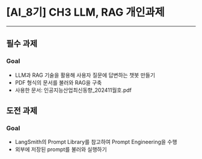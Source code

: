 # \[AI_8기] CH3 LLM, RAG 개인과제
---
## 필수 과제
### Goal
- LLM과 RAG 기술을 활용해 사용자 질문에 답변하는 챗봇 만들기
- PDF 형식의 문서를 불러와 RAG을 구축
- 사용한 문서: 인공지능산업최신동향_202411월호.pdf

## 도전 과제
### Goal
- LangSmith의 Prompt Library를 참고하여 Prompt Engineering을 수행
- 외부에 저장된 prompt를 불러와 실행하기
